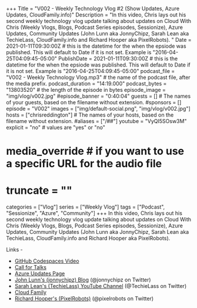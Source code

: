 +++
Title = "V002 - Weekly Technology Vlog #2 (Show Updates, Azure Updates, CloudFamily.info)"
Description = "In this video, Chris lays out his second weekly technology vlog update talking about updates on Cloud With Chris (Weekly Vlogs, Blogs, Podcast Series episodes, Sessionize), Azure Updates, Community Updates (John Lunn aka JonnyChipz, Sarah Lean aka TechieLass, CloudFamily.info and Richard Hooper aka PixelRobots). "
Date = 2021-01-11T09:30:00Z # this is the datetime for the when the epsiode was published. This will default to Date if it is not set. Example is "2016-04-25T04:09:45-05:00"
PublishDate = 2021-01-11T09:30:00Z # this is the datetime for the when the epsiode was published. This will default to Date if it is not set. Example is "2016-04-25T04:09:45-05:00"
podcast_file = "V002 - Weekly Technology Vlog.mp3" # the name of the podcast file, after the media prefix.
podcast_duration = "14:19.000"
podcast_bytes = "13803520" # the length of the episode in bytes
episode_image = "img/vlog/v002.jpg"
#episode_banner = "0:40:04"
guests = [] # The names of your guests, based on the filename without extension.
#sponsors = []
episode = "V002"
images = ["img/default-social.png", "img/vlog/v002.jpg"]
hosts = ["chrisreddington"] # The names of your hosts, based on the filename without extension.
#aliases = ["/##"]
youtube = "VyQI5SOsw3M"
explicit = "no" # values are "yes" or "no"
# media_override # if you want to use a specific URL for the audio file
# truncate = ""
categories = ["Vlog"]
series = ["Weekly Vlog"]
tags = ["Podcast", "Sessionize", "Azure", "Community"]
+++
In this video, Chris lays out his second weekly technology vlog update talking about updates on Cloud With Chris (Weekly Vlogs, Blogs, Podcast Series episodes, Sessionize), Azure Updates, Community Updates (John Lunn aka JonnyChipz, Sarah Lean aka TechieLass, CloudFamily.info and Richard Hooper aka PixelRobots).

Links -

* [GitHub Codespaces Video](https://www.youtube.com/watch?v=H6134ad2x4Q)
* [Call for Talks](https://sessionize.com/CloudWithChris)
* [Azure Updates Page](https://azure.microsoft.com/en-gb/updates/)
* [John Lunn's (jonnychipz) Blog](https://jonnychipz.com/) (@jonnychipz on Twitter)
* [Sarah Lean's (TechieLass) YouTube Channel](https://www.youtube.com/c/TechieLass) (@TechieLass on Twitter)
* [Cloud Family](https://cloudfamily.info/)
* [Richard Hooper's (PixelRobots)](https://pixelrobots.co.uk/) (@pixelrobots on Twitter)